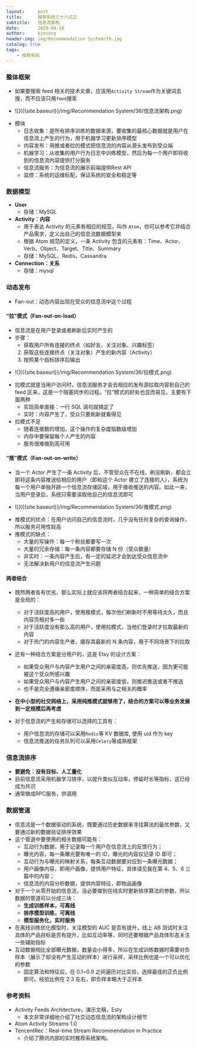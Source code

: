```yaml
---
layout:     post
title:      推荐系统三十六式之
subtitle:   信息流架构
date:       2020-04-18
author:     bjmsong
header-img: img/Recommendation System/th.jpg
catalog: true
tags:
    - 推荐系统
---
```


### 整体框架

- 如果要搜索 feed 相关的技术文章，应该用`Activity Stream`作为关键词去搜，而不应该只用`feed`搜索

<ul> 
<li markdown="1">
![]({{site.baseurl}}/img/Recommendation System/36/信息流架构.png) 
</li> 
</ul> 

- 模块
    - 日志收集：是所有排序训练的数据来源，要收集的最核心数据就是用户在信息流上产生的行为，用于机器学习更新排序模型
    - 内容发布：用推或者拉的模式把信息流的内容从源头发布到受众端
    - 机器学习：从收集的用户行为日志中训练模型，然后为每一个用户即将收到的信息流内容提供打分服务
    - 信息流服务：为信息流的展示前端提供Rest API
    - 监控：系统的运维标配，保证系统的安全和稳定等



### 数据模型

- **User**
    - 存储：MySQL
- **Activity：内容**
    - 用于表达 Activity 的元素有相应的规范，叫作 `Atom`，你可以参考它并结合产品需求，定义出自己的信息流数据模型来
    - 根据 Atom 规范的定义，一条 Activity 包含的元素有：Time、Actor、Verb、Object、Target、Title、Summary
    - 存储：MySQL、Redis、Cassandra
- **Connection：关系**
    - 存储：mysql



### 动态发布

- Fan-out：动态内容出现在受众的信息流中这个过程



#### “拉”模式（Fan-out-on-load）

- 信息流是在用户登录或者刷新后实时产生的
- 步骤：
  - 获取用户所有连接的终点（如好友、关注对象、兴趣标签）
  2. 获取这些连接终点（关注对象）产生的新内容（Activity）
  3. 按照某个指标排序后输出

<ul> 
<li markdown="1">
![]({{site.baseurl}}/img/Recommendation System/36/拉模式.png) 
</li> 
</ul> 

- 拉模式就是当用户访问时，信息流服务才会去相应的发布源拉取内容到自己的 feed 区来，这是一个阻塞同步的过程。“拉”模式的好处也显而易见，主要有下面两种
    - 实现简单直接：一行 SQL 语句就搞定了
    - 实时：内容产生了，受众只要刷新就看得见
- 拉模式不足
    - 随着连接数的增加，这个操作的复杂度指数级增加
    - 内存中要保留每个人产生的内容
    - 服务很难做到高可用



#### “推”模式（Fan-out-on-write）

- 当一个 Actor 产生了一条 Activity 后，不管受众在不在线，刷没刷新，都会立即将这条内容推送给相应的用户（即和这个 Actor 建立了连接的人），系统为每一个用户单独开辟一个信息流存储区域，用于接收推送的内容。如此一来，当用户登录后，系统只需要读取他自己的信息流即可

<ul> 
<li markdown="1">
![]({{site.baseurl}}/img/Recommendation System/36/推模式.png) 
</li> 
</ul> 

- 推模式的优点：在用户访问自己的信息流时，几乎没有任何复杂的查询操作，所以服务可用性较高
- 推模式的缺点：
  - 大量的写操作：每一个粉丝都要写一次
  - 大量的冗余存储：每一条内容都要存储 N 份（受众数量）
  - 非实时：一条内容产生后，有一定的延迟才会到达受众信息流中
  - 无法解决新用户的信息流产生问题

  
#### 两者结合  
- 既然两者各有优劣，那么实际上就应该将两者结合起来，一种简单的结合方案是全局的：

    - 对于活跃度高的用户，使用推模式，每次他们刷新时不用等待太久，而且内容页相对多一些
    - 对于活跃度没有那么高的用户，使用拉模式，当他们登录时才拉取最新的内容
    - 对于热门的内容生产者，缓存其最新的 N 条内容，用于不同场景下的拉取

- 还有一种结合方案是分用户的，这是 Etsy 的设计方案：

    - 如果受众用户与内容产生用户之间的亲密度高，则优先推送，因为更可能被这个受众所感兴趣
    - 如果受众用户与内容产生用户之间的亲密度低，则推迟推送或者不推送
    - 也不是完全遵循亲密度顺序，而是采用与之相关的概率

- **在中小型的社交网络上，采用纯推模式就够用了，结合的方案可以等业务发展到一定规模后再考虑**

- 对于信息流的产生和存储可以选择的工具有：
    - 用户信息流的存储可以采用`Redis`等 KV 数据库, 使用 uid 作为 key
    - 信息流推送的任务队列可以采用`Celery`等成熟框架


### 信息流排序
- **要避免：没有目标、人工量化**
- 目前信息流采用机器学习排序，以提升类似互动率，停留时长等指标，这已经成为共识
- 通常做成RPC服务，供调用


### 数据管道
- 信息流是一个数据驱动的系统，既要通过历史数据来寻找算法的最优参数，又要通过新的数据验证排序效果
- 这个管道中要使用的相关数据可能有：
    - 互动行为数据，用于记录每一个用户在信息流上的反馈行为；
    - 曝光内容，每一条曝光要有唯一的 ID，曝光的内容仅记录 ID 即可；
    - 互动行为与曝光的映射关系，每条互动数据要对应到一条曝光数据；
    - 用户画像内容，即用户画像，提供用户特征，具体请见我在第 4、5、6 三篇中的内容；
    - 信息流的内容分析数据，提供内容特征，即物品画像
- 对于一个从零开始的信息流，没必要做到在线实时更新排序算法的参数，所以数据的管道可以分成三块：
    - **生成训练样本，可离线**
    - **排序模型训练，可离线**
    - **模型服务化，实时服务**
- 在离线训练优化模型时，关注模型的 AUC 是否有提升，线上 AB 测试时关注具体的产品目标是否有提升，比如互动率等，同时还要根据产品具体形态关注一些辅助指标
- 互动数据相比全部曝光数据，数量会小得多，所以在生成训练数据时需要对负样本（展示了却没有产生互动的样本）进行采样，采样比例也是一个可以优化的参数
    - 固定算法和特征后，在 0.1~0.9 之间遍历对比实验，选择最佳的正负比例即可。经验比例在 2:3 左右，即负样本略大于正样本


### 参考资料
- Activity Feeds Architecture，演示文稿，Esty
    - 本文非常详细地介绍了社交动态信息流的架构设计细节
- Atom Activity Streams 1.0
- TencentRec：Real-time Stream Recommendation in Practice
    - 介绍了腾讯内部的实时推荐系统架构。